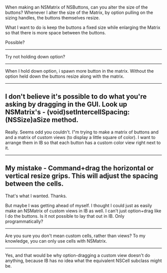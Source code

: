 

When making an NSMatrix of NSButtons, can you alter the size of the buttons?
Whenever I alter the size of the Matrix, by option pulling on the sizing handles, the buttons themselves resize.

What I want to do is keep the buttons a fixed size while enlarging the Matrix so that there is more space between the buttons.

Possible?

----
Try not holding down option?

----
When I hold down option, i spawn more button in the matrix.  Without the option held down the buttons resize along with the matrix.

----

I don't believe it's possible to do what you're asking by dragging in the GUI. Look up NSMatrix's     - (void)setIntercellSpacing:(NSSize)aSize method.
----
Really.
Seems odd you couldn't.  I"m trying to make a matrix of buttons and and a matrix of custom views (to display a little square of color).  I want to arrange them in IB so that each button has a custom color view right next to it.

----

My mistake - Command+drag the horizontal or vertical resize grips. This will adjust the spacing between the cells.
----
That's what I wanted.  Thanks.

But maybe I was getting ahead of myself.  I thought I could just as easily make an NSMatrix of custom views in IB as well.  I can't just option+drag like I do the buttons.  Is it not possible to lay that out in IB.  Only programmatically?

----

Are you sure you don't mean custom cells, rather than views? To my knowledge, you can only use cells with NSMatrix.

----
Yes, and that would be why option-dragging a custom view doesn't do anything, because IB has no idea what the equivalent NSCell subclass might be.
